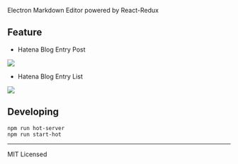Electron Markdown Editor powered by React-Redux

## Feature

- Hatena Blog Entry Post

![](http://i.imgur.com/9qIOfoh.png)

- Hatena Blog Entry List

![](http://i.imgur.com/Xucn6VC.png)

## Developing

```
npm run hot-server
npm run start-hot
```

---
MIT Licensed
